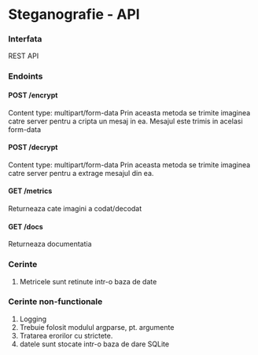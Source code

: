 # Steganografie - API

### Interfata
REST API

### Endoints
#### POST /encrypt
Content type: multipart/form-data
Prin aceasta metoda se trimite imaginea catre server pentru a cripta un mesaj in ea.
Mesajul este trimis in acelasi form-data

#### POST /decrypt
Content type: multipart/form-data
Prin aceasta metoda se trimite imaginea catre server pentru a extrage mesajul din ea.

#### GET /metrics
Returneaza cate imagini a codat/decodat

#### GET /docs
Returneaza documentatia

### Cerinte
1. Metricele sunt retinute intr-o baza de date

### Cerinte non-functionale
1. Logging
2. Trebuie folosit modulul argparse, pt. argumente
3. Tratarea erorilor cu strictete.
4. datele sunt stocate intr-o baza de dare SQLite